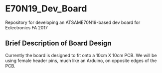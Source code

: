 # E70N19_Dev_Board
 Repository for developing an ATSAME70N19-based dev board for Eclectronics FA 2017

## Brief Description of Board Design

Currently the board is designed to fit onto a 10cm X 10cm PCB. We will be using female header pins, much like an Arduino, on opposite edges of the PCB. 

